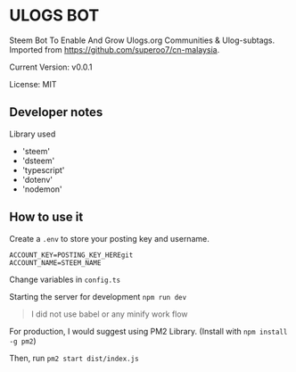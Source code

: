 # ULOGS BOT

Steem Bot To Enable And Grow Ulogs.org Communities & Ulog-subtags.
Imported from https://github.com/superoo7/cn-malaysia.

Current Version: v0.0.1

License: MIT

## Developer notes

Library used

* 'steem'
* 'dsteem'
* 'typescript'
* 'dotenv'
* 'nodemon'

## How to use it

Create a `.env` to store your posting key and username.

```
ACCOUNT_KEY=POSTING_KEY_HEREgit 
ACCOUNT_NAME=STEEM_NAME
```

Change variables in `config.ts`

Starting the server for development `npm run dev`
> I did not use babel or any minify work flow

For production, I would suggest using PM2 Library. (Install with `npm install -g pm2`)

Then, run `pm2 start dist/index.js`



